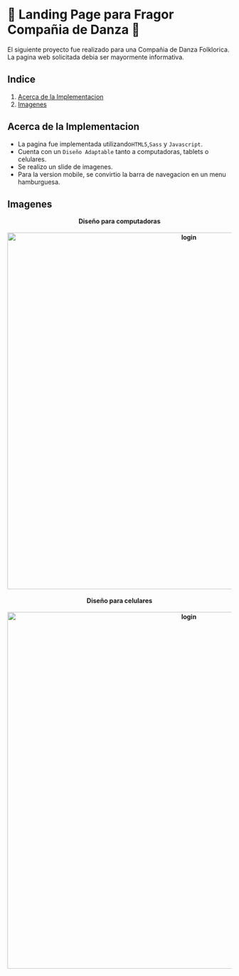 # 💃 Landing Page para Fragor Compañia de Danza 💃 
El siguiente proyecto fue realizado para una Compañia de Danza Folklorica. <br>
La pagina web solicitada debia ser mayormente informativa.

## Indice
1. <a href="#acerca-de-la-implementacion">Acerca de la Implementacion</a>
2. <a href="#imagenes">Imagenes</a>

## Acerca de la Implementacion
- La pagina fue implementada utilizando<code>HTML5</code>,<code>Sass</code> y <code>Javascript</code>.<br>
- Cuenta con un <code>Diseño Adaptable</code> tanto a computadoras, tablets o celulares.
- Se realizo un slide de imagenes.
- Para la version mobile, se convirtio la barra de navegacion en un menu hamburguesa.

## Imagenes
<div align="center">
  <b>Diseño para computadoras<b> <br><br>
  <img src="https://user-images.githubusercontent.com/75265449/150271398-4e3806d7-5267-4fc8-8d95-dbb9c70781e1.png" height="800px" alt="login">
  <br><br>
  <b>Diseño para celulares</b><br>
  <br>
  <img src="https://user-images.githubusercontent.com/75265449/150271997-a428918a-ba9f-40af-80db-2b13706e2046.png" height="800px" alt="login">
</div>
